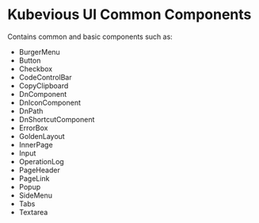 # Kubevious UI Common Components

Contains common and basic components such as:
- BurgerMenu
- Button
- Checkbox
- CodeControlBar
- CopyClipboard
- DnComponent
- DnIconComponent
- DnPath
- DnShortcutComponent
- ErrorBox
- GoldenLayout
- InnerPage
- Input
- OperationLog
- PageHeader
- PageLink
- Popup
- SideMenu
- Tabs
- Textarea
